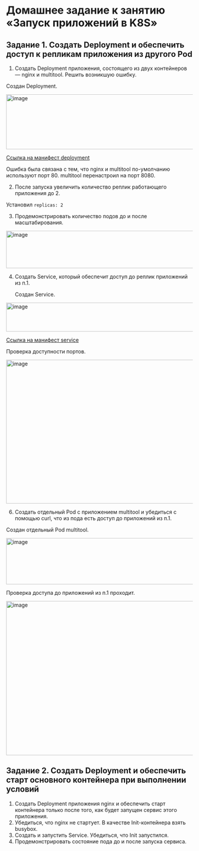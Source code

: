 # Домашнее задание к занятию «Запуск приложений в K8S»

## Задание 1. Создать Deployment и обеспечить доступ к репликам приложения из другого Pod
1. Создать Deployment приложения, состоящего из двух контейнеров — nginx и multitool. Решить возникшую ошибку.

Создан Deployment. 

<img width="631" height="148" alt="image" src="https://github.com/user-attachments/assets/329a5129-0240-42be-977e-d555aaa4b45f" />

[Ссылка на манифест deployment](https://github.com/vladmgb/kuber-1.3/blob/main/deployment.yaml)

Ошибка была связана с тем, что nginx и multitool по-умолчанию используют порт 80. multitool перенастроил на порт 8080.
   
2. После запуска увеличить количество реплик работающего приложения до 2.

Установил ``replicas: 2``
   
3. Продемонстрировать количество подов до и после масштабирования.

<img width="568" height="101" alt="image" src="https://github.com/user-attachments/assets/021d5a00-3912-4d8e-99f6-3beea99ccb95" />
   
4. Создать Service, который обеспечит доступ до реплик приложений из п.1.

   Создан Service.

<img width="650" height="78" alt="image" src="https://github.com/user-attachments/assets/99514746-4800-4a46-9d0b-2f505efb2c05" />

   [Ссылка на манифест service](https://github.com/vladmgb/kuber-1.3/blob/main/service2.yaml)

Проверка доступности портов.

   <img width="1150" height="388" alt="image" src="https://github.com/user-attachments/assets/0b3f059d-dc4e-462f-8542-ec52949eda3a" />


6. Создать отдельный Pod с приложением multitool и убедиться с помощью curl, что из пода есть доступ до приложений из п.1.

Создан отдельный Pod multitool.

   <img width="588" height="125" alt="image" src="https://github.com/user-attachments/assets/243e1ce9-503c-4f8e-af60-451f24684215" />

Проверка доступа до приложений из п.1 проходит.

<img width="1149" height="416" alt="image" src="https://github.com/user-attachments/assets/b74eda4f-5878-417e-8559-9efff25d5895" />


## Задание 2. Создать Deployment и обеспечить старт основного контейнера при выполнении условий
1. Создать Deployment приложения nginx и обеспечить старт контейнера только после того, как будет запущен сервис этого приложения.
2. Убедиться, что nginx не стартует. В качестве Init-контейнера взять busybox.
3. Создать и запустить Service. Убедиться, что Init запустился.
4. Продемонстрировать состояние пода до и после запуска сервиса.

